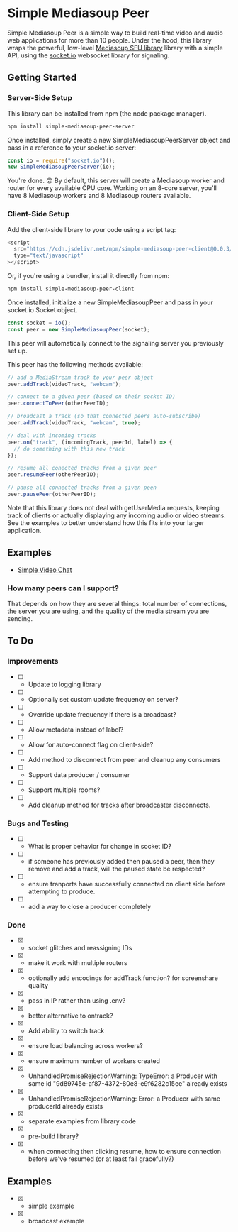# Simple Mediasoup Peer

Simple Mediasoup Peer is a simple way to build real-time video and audio web applications for more than 10 people. Under the hood, this library wraps the powerful, low-level [Mediasoup SFU library](https://mediasoup.org/) library with a simple API, using the [socket.io](https://socket.io/) websocket library for signaling.

## Getting Started

### Server-Side Setup

This library can be installed from npm (the node package manager).

```bash
npm install simple-mediasoup-peer-server
```

Once installed, simply create a new SimpleMediasoupPeerServer object and pass in a reference to your socket.io server:

```js
const io = require("socket.io")();
new SimpleMediasoupPeerServer(io);
```

You're done. 🙃 By default, this server will create a Mediasoup worker and router for every available CPU core. Working on an 8-core server, you'll have 8 Mediasoup workers and 8 Mediasoup routers available.

### Client-Side Setup

Add the client-side library to your code using a script tag:

```js
<script
  src="https://cdn.jsdelivr.net/npm/simple-mediasoup-peer-client@0.0.3/dist/SimpleMediasoupPeer.js"
  type="text/javascript"
></script>
```

Or, if you're using a bundler, install it directly from npm:

```bash
npm install simple-mediasoup-peer-client
```

Once installed, initialize a new SimpleMediasoupPeer and pass in your socket.io Socket object.

```js
const socket = io();
const peer = new SimpleMediasoupPeer(socket);
```

This peer will automatically connect to the signaling server you previously set up.

This peer has the following methods available:

```js
// add a MediaStream track to your peer object
peer.addTrack(videoTrack, "webcam");

// connect to a given peer (based on their socket ID)
peer.connectToPeer(otherPeerID);

// broadcast a track (so that connected peers auto-subscribe)
peer.addTrack(videoTrack, "webcam", true);

// deal with incoming tracks
peer.on("track", (incomingTrack, peerId, label) => {
  // do something with this new track
});

// resume all conected tracks from a given peer
peer.resumePeer(otherPeerID);

// pause all connected tracks from a given peen
peer.pausePeer(otherPeerID);
```

Note that this library does not deal with getUserMedia requests, keeping track of clients or actually displaying any incoming audio or video streams. See the examples to better understand how this fits into your larger application.

## Examples

- [Simple Video Chat](./examples/simple-video-chat/)

### How many peers can I support?

That depends on how they are several things: total number of connections, the server you are using, and the quality of the media stream you are sending.

## To Do

### Improvements

- [ ] - Update to logging library
- [ ] - Optionally set custom update frequency on server?
- [ ] - Override update frequency if there is a broadcast?
- [ ] - Allow metadata instead of label?
- [ ] - Allow for auto-connect flag on client-side?
- [ ] - Add method to disconnect from peer and cleanup any consumers
- [ ] - Support data producer / consumer
- [ ] - Support multiple rooms?
- [ ] - Add cleanup method for tracks after broadcaster disconnects.

### Bugs and Testing

- [ ] - What is proper behavior for change in socket ID?
- [ ] - if someone has previously added then paused a peer, then they remove and add a track, will the paused state be respected?
- [ ] - ensure tranports have successfully connected on client side before attempting to produce.
- [ ] - add a way to close a producer completely

### Done

- [x] - socket glitches and reassigning IDs
- [x] - make it work with multiple routers
- [x] - optionally add encodings for addTrack function? for screenshare quality
- [x] - pass in IP rather than using .env?
- [x] - better alternative to ontrack?
- [x] - Add ability to switch track
- [x] - ensure load balancing across workers?
- [x] - ensure maximum number of workers created
- [x] - UnhandledPromiseRejectionWarning: TypeError: a Producer with same id "9d89745e-af87-4372-80e8-e9f6282c15ee" already exists
- [x] - UnhandledPromiseRejectionWarning: Error: a Producer with same producerId already exists
- [x] - separate examples from library code
- [x] - pre-build library?
- [x] - when connecting then clicking resume, how to ensure connection before we've resumed (or at least fail gracefully?)

## Examples

- [x] - simple example
- [x] - broadcast example
